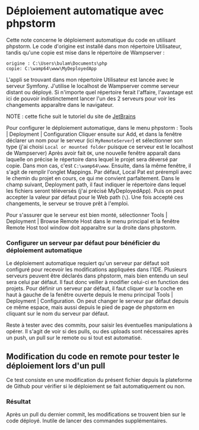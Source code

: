 # Déploiement automatique avec phpstorm

Cette note concerne le déploiement automatique du code en utilisant phpstorm.
Le code d'origine est installé dans mon répertoire Utilisateur, tandis qu'une copie est mise dans le répertoire de Wampserver :

```
origine : C:\Users\bulam\Documents\php
copie: C:\wamp64\www\MyDeployedApp
```

L'appli se trouvant dans mon répertoire Utilisateur est lancée avec le serveur Symfony.
J'utilise le localhost de Wampserver comme serveur distant ou déployé.
Si n'importe quel répertoire ferait l'affaire, l'avantage est ici de pouvoir indistinctement lancer l'un des 2 serveurs pour voir les changements apparaître dans le navigateur.

NOTE : cette fiche suit le tutoriel du site de [JetBrains](https://www.jetbrains.com/help/phpstorm/tutorial-deployment-in-product.html)

Pour configurer le déploiement automatique, dans le menu phpstorm : Tools | Deployment | Configuration
Cliquer ensuite sur Add, et dans la fenêtre déclarer un nom pour le serveur (ici `MyRemoteServer`) et sélectionner son type (j'ai choisi `Local or mounted folder` puisque ce serveur est le localhost de Wampserver)
Après avoir fait `OK`, une nouvelle fenêtre apparaît dans laquelle on précise le répertoire dans lequel le projet sera déversé par copie. Dans mon cas, c'est `C:\wamp64\www`.
Ensuite, dans la même fenêtre, il s'agit de remplir l'onglet Mappings. Par défaut, Local Pat est prérempli avec le chemin du projet en cours, ce qui me convient parfaitement.
Dans le champ suivant, Deployment path, il faut indiquer le répertoire dans lequel les fichiers seront téléversés (j'ai précisé MyDeployedApp). Puis on peut accepter la valeur par défaut pour le Web path (`\`).
Une fois accepté ces changements, le serveur se trouve prêt à l'emploi.

Pour s'assurer que le serveur est bien monté, sélectionner Tools | Deployment | Browse Remote Host dans le menu principal et la fenêtre Remote Host tool window doit apparaître sur la droite dans phpstorm.

### Configurer un serveur par défaut pour bénéficier du déploiement automatique

Le déploiement automatique requiert qu'un serveur par défaut soit configuré pour recevoir les modifications appliquées dans l'IDE.
Plusieurs serveurs peuvent être déclarés dans phpstorm, mais bien entendu un seul sera celui par défaut. Il faut donc veiller à modifier celui-ci en function des projets.
Pour définir un serveur par défaut, il faut cliquer sur la coche en haut à gauche de la fenêtre ouverte depuis le menu principal Tools | Deployment | Configuration.
On peut changer le serveur par défaut depuis ce même espace, mais aussi depuis le pied de page de phpstorm en cliquant sur le nom du serveur par défaut.

Reste à tester avec des commits, pour saisir les éventuelles manipulations à opérer.
Il s'agit de voir si des pulls, ou des uploads sont nécessaires après un push, un pull sur le remote ou si tout est automatisé.

## Modification du code en remote pour tester le déploiement lors d'un pull

Ce test consiste en une modification du présent fichier depuis la plateforme de Github pour vérifier si le déploiement se fait automatiquement ou non.

### Résultat

Après un pull du dernier commit, les modifications se trouvent bien sur le code déployé. Inutile de lancer des commandes supplémentaires.